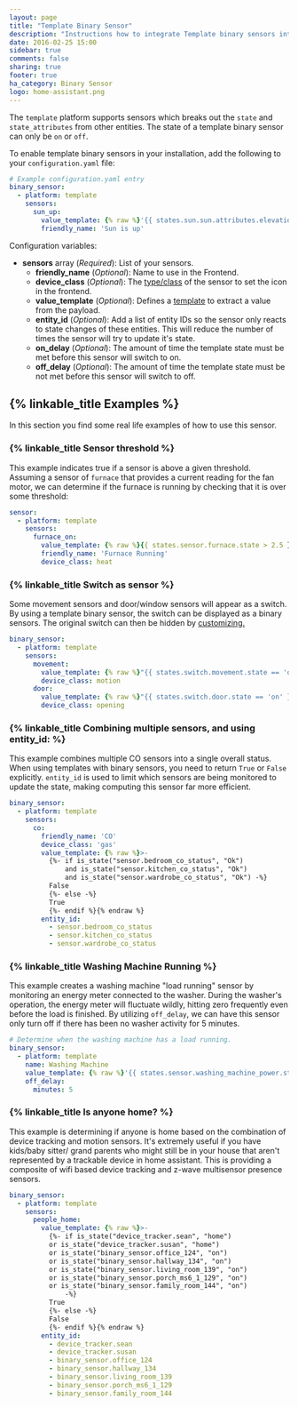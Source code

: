 ```yaml
---
layout: page
title: "Template Binary Sensor"
description: "Instructions how to integrate Template binary sensors into Home Assistant."
date: 2016-02-25 15:00
sidebar: true
comments: false
sharing: true
footer: true
ha_category: Binary Sensor
logo: home-assistant.png
---
```


The `template` platform supports sensors which breaks out the `state` and `state_attributes` from other entities. The state of a template binary sensor can only be `on` or `off`.

To enable template binary sensors in your installation, add the following to your `configuration.yaml` file:

```yaml
# Example configuration.yaml entry
binary_sensor:
  - platform: template
    sensors:
      sun_up:
        value_template: {% raw %}'{{ states.sun.sun.attributes.elevation > 0}}'{% endraw %}
        friendly_name: 'Sun is up'
```

Configuration variables:

- **sensors** array (*Required*): List of your sensors.
  - **friendly_name** (*Optional*): Name to use in the Frontend.
  - **device_class** (*Optional*): The [type/class](/components/binary_sensor/) of the sensor to set the icon in the frontend.
  - **value_template** (*Optional*): Defines a [template](/topics/templating/) to extract a value from the payload.
  - **entity_id** (*Optional*): Add a list of entity IDs so the sensor only reacts to state changes of these entities. This will reduce the number of times the sensor will try to update it's state.
  - **on_delay** (*Optional*): The amount of time the template state must be met before this sensor will switch to on.
  - **off_delay** (*Optional*): The amount of time the template state must be not met before this sensor will switch to off.

## {% linkable_title Examples %}

In this section you find some real life examples of how to use this sensor.

### {% linkable_title Sensor threshold %}

This example indicates true if a sensor is above a given threshold. Assuming a sensor of `furnace` that provides a current reading for the fan motor, we can determine if the furnace is running by checking that it is over some threshold:

```yaml
sensor:
  - platform: template
    sensors:
      furnace_on:
        value_template: {% raw %}{{ states.sensor.furnace.state > 2.5 }}{% endraw %}
        friendly_name: 'Furnace Running'
        device_class: heat
```

### {% linkable_title Switch as sensor %}

Some movement sensors and door/window sensors will appear as a switch. By using a template binary sensor, the switch can be displayed as a binary sensors. The original switch can then be hidden by [customizing.](/getting-started/customizing-devices/)

```yaml
binary_sensor:
  - platform: template
    sensors:
      movement:
        value_template: {% raw %}"{{ states.switch.movement.state == 'on' }}"{% endraw %}
        device_class: motion
      door:
        value_template: {% raw %}"{{ states.switch.door.state == 'on' }}"{% endraw %}
        device_class: opening
```


### {% linkable_title Combining multiple sensors, and using entity_id: %}

This example combines multiple CO sensors into a single overall
status. When using templates with binary sensors, you need to return
`True` or `False` explicitly. `entity_id` is used to limit which
sensors are being monitored to update the state, making computing this
sensor far more efficient.

```yaml
binary_sensor:
  - platform: template
    sensors:
      co:
        friendly_name: 'CO'
        device_class: 'gas'
        value_template: {% raw %}>-
          {%- if is_state("sensor.bedroom_co_status", "Ok")
              and is_state("sensor.kitchen_co_status", "Ok")
              and is_state("sensor.wardrobe_co_status", "Ok") -%}
          False
          {%- else -%}
          True
          {%- endif %}{% endraw %}
        entity_id:
          - sensor.bedroom_co_status
          - sensor.kitchen_co_status
          - sensor.wardrobe_co_status
```

### {% linkable_title Washing Machine Running %}

This example creates a washing machine "load running" sensor by monitoring an energy meter connected to the washer. During the washer's operation, the energy meter will fluctuate wildly, hitting zero frequently even before the load is finished. By utilizing `off_delay`, we can have this sensor only turn off if there has been no washer activity for 5 minutes.

```yaml
# Determine when the washing machine has a load running.
binary_sensor:
  - platform: template
    name: Washing Machine
    value_template: {% raw %}'{{ states.sensor.washing_machine_power.state > 0 }}'{% endraw %}
    off_delay:
      minutes: 5
```

### {% linkable_title Is anyone home? %}

This example is determining if anyone is home based on the combination
of device tracking and motion sensors. It's extremely useful if you
have kids/baby sitter/ grand parents who might still be in your
house that aren't represented by a trackable device in home
assistant. This is providing a composite of wifi based device tracking
and z-wave multisensor presence sensors.

```yaml
binary_sensor:
  - platform: template
    sensors:
      people_home:
        value_template: {% raw %}>-
          {%- if is_state("device_tracker.sean", "home")
          or is_state("device_tracker.susan", "home")
          or is_state("binary_sensor.office_124", "on")
          or is_state("binary_sensor.hallway_134", "on")
          or is_state("binary_sensor.living_room_139", "on")
          or is_state("binary_sensor.porch_ms6_1_129", "on")
          or is_state("binary_sensor.family_room_144", "on")
              -%}
          True
          {%- else -%}
          False
          {%- endif %}{% endraw %}
        entity_id:
          - device_tracker.sean
          - device_tracker.susan
          - binary_sensor.office_124
          - binary_sensor.hallway_134
          - binary_sensor.living_room_139
          - binary_sensor.porch_ms6_1_129
          - binary_sensor.family_room_144
```
